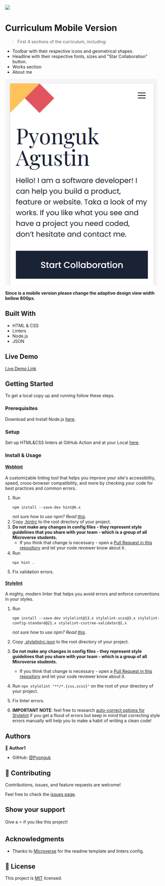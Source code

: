 ![](https://img.shields.io/badge/Microverse-blueviolet)

# Curriculum Mobile Version

> First 4 sections of the curriculum, including:

- Toolbar with their respective icons and geometrical shapes.
- Headline with their respective fonts, sizes and "Star Collaboration" button.
- Works section
- About me

![screenshot](./icons/preview.png)

**Since is a mobile version please change the adaptive design view width bellow 800px.**

## Built With

- HTML & CSS
- Linters
- Node.js
- JSON

## Live Demo

[Live Demo Link](https://pyonguk.github.io/microverse_curriculum/)


## Getting Started

To get a local copy up and running follow these steps.

### Prerequisites

Download and Install Node.js [here](https://nodejs.org/es/).

### Setup

Set-up HTML&CSS linters at GitHub Action and at your Local [here](https://github.com/microverseinc/linters-config/tree/master/html-css).

### Install & Usage

#### [Webhint](https://webhint.io/)

A customizable linting tool that helps you improve your site's accessibility, speed, cross-browser compatibility, and more by checking your code for best practices and common errors.

1. Run
   ```
   npm install --save-dev hint@6.x
   ```
   *not sure how to use npm? Read [this](https://docs.npmjs.com/downloading-and-installing-node-js-and-npm).*
2. Copy [.hintrc](.hintrc) to the root directory of your project.
3. **Do not make any changes in config files - they represent style guidelines that you share with your team - which is a group of all Microverse students.**
   - If you think that change is necessary - open a [Pull Request in this repository](../README.md#contributing) and let your code reviewer know about it.
4. Run
   ```
   npx hint .
   ```
5. Fix validation errors.

#### [Stylelint](https://stylelint.io/)

A mighty, modern linter that helps you avoid errors and enforce conventions in your styles.

1. Run

   ```
   npm install --save-dev stylelint@13.x stylelint-scss@3.x stylelint-config-standard@21.x stylelint-csstree-validator@1.x
   ```

   *not sure how to use npm? Read [this](https://docs.npmjs.com/downloading-and-installing-node-js-and-npm).*

2. Copy [.stylelintrc.json](./.stylelintrc.json) to the root directory of your project.
3. **Do not make any changes in config files - they represent style guidelines that you share with your team - which is a group of all Microverse students.**
   - If you think that change is necessary - open a [Pull Request in this repository](../README.md#contributing) and let your code reviewer know about it.
4. Run `npx stylelint "**/*.{css,scss}"` on the root of your directory of your project.
5. Fix linter errors.
6. **IMPORTANT NOTE**: feel free to research [auto-correct options for Stylelint](https://stylelint.io/user-guide/cli#autofixing-errors) if you get a flood of errors but keep in mind that correcting style errors manually will help you to make a habit of writing a clean code!

## Authors

👤 **Author1**

- GitHub: [@Pyonguk](https://github.com/Pyonguk)

## 🤝 Contributing

Contributions, issues, and feature requests are welcome!

Feel free to check the [issues page](../../issues/).

## Show your support

Give a ⭐️ if you like this project!

## Acknowledgments

- Thanks to [Microverse](https://github.com/microverseinc) for the readme template and linters config.

## 📝 License

This project is [MIT](./MIT.md) licensed.

